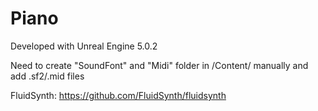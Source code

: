 # Piano

Developed with Unreal Engine 5.0.2

Need to create "SoundFont" and "Midi" folder in /Content/ manually and add .sf2/.mid files

FluidSynth: https://github.com/FluidSynth/fluidsynth
